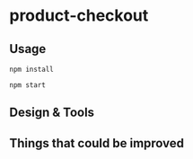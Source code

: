 # product-checkout

## Usage
```
npm install
```
```
npm start
```
## Design & Tools

## Things that could be improved